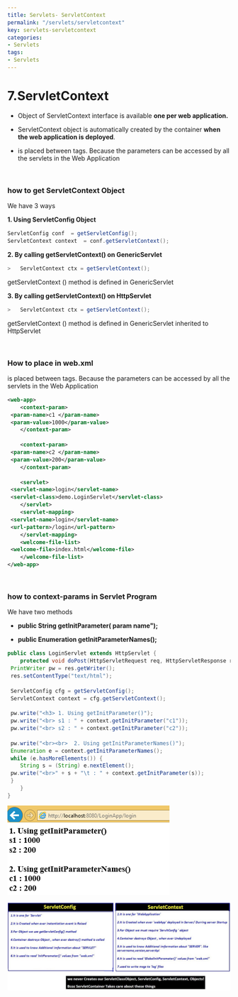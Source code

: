```yaml
---
title: Servlets- ServletContext
permalink: "/servlets/servletcontext"
key: servlets-servletcontext
categories:
- Servlets
tags:
- Servlets
---
```


7.ServletContext
================================================

-   Object of ServletContext interface is available **one per web application.**

-   ServletContext object is automatically created by the container **when the
    web application is deployed**.

-   <context-param> is placed between <web-app> tags. Because the parameters
    can be accessed by all the servlets in the Web Application


<br>

### how to get ServletContext Object

We have 3 ways

**1. Using ServletConfig Object**

```java
ServletConfig conf 	= getServletConfig();
ServletContext context 	= conf.getServletContext();
```


**2. By calling getServletContext() on GenericServlet**
```java
>   ServletContext ctx = getServletContext();
```
getServletContext () method is defined in GenericServlet



**3. By calling getServletContext() on HttpServlet**
```java
>   ServletContext ctx = getServletContext();
```
getServletContext () method is defined in GenericServlet inherited to
HttpServlet


<br>


### How to place <context-param> in web.xml

<context-param> is placed between <web-app> tags. Because the parameters can
be accessed by all the servlets in the Web Application

```xml
<web-app>
	<context-param>
 <param-name>c1 </param-name>
 <param-value>1000</param-value>
	</context-param>

	<context-param>
 <param-name>c2 </param-name>
 <param-value>200</param-value>
	</context-param>

	<servlet>
 <servlet-name>login</servlet-name>
 <servlet-class>demo.LoginServlet</servlet-class>
	</servlet>
	<servlet-mapping>
 <servlet-name>login</servlet-name>
 <url-pattern>/login</url-pattern>
	</servlet-mapping>
	<welcome-file-list>
 <welcome-file>index.html</welcome-file>
	</welcome-file-list>
</web-app>
```
 
<br>



### how to context-params in Servlet Program

We have two methods

-   **public String getInitParameter(  param name");**

-   **public Enumeration getInitParameterNames();**


```java
public class LoginServlet extends HttpServlet {
	protected void doPost(HttpServletRequest req, HttpServletResponse res) throws ServletException, IOException {
 PrintWriter pw = res.getWriter();
 res.setContentType("text/html");

 ServletConfig cfg = getServletConfig();
 ServletContext context = cfg.getServletContext();

 pw.write("<h3> 1. Using getInitParameter()");
 pw.write("<br> s1 : " + context.getInitParameter("c1"));
 pw.write("<br> s2 : " + context.getInitParameter("c2"));

 pw.write("<br><br>  2. Using getInitParameterNames()");
 Enumeration e = context.getInitParameterNames();
 while (e.hasMoreElements()) {
 	String s = (String) e.nextElement();
 pw.write("<br>" + s + "\t : " + context.getInitParameter(s));
 }
	}
}
```

![](media/b76e764c6c7ac8d46c08686f6d5cc9d0.png)


![D:\\Books\\SERVLETS\\PICS\\16.ServleConfg - ServleContxt - Copy.JPG](media/aa07efbb42b369d1a641312d0e83d587.jpg)
